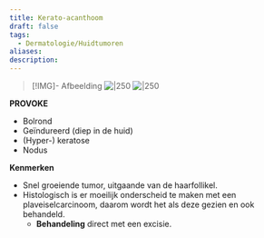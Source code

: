```yaml
---
title: Kerato-acanthoom
draft: false
tags:
  - Dermatologie/Huidtumoren
aliases: 
description:
---
```



> [!IMG]- Afbeelding
> ![|250](https://i.imgur.com/L5jemxB.png)
> ![|250](https://i.imgur.com/4vYKXE3.png)


**PROVOKE**

- Bolrond
- Geïndureerd (diep in de huid)
- (Hyper-) keratose
- Nodus

**Kenmerken**

- Snel groeiende tumor, uitgaande van de haarfollikel.
- Histologisch is er moeilijk onderscheid te maken met een plaveiselcarcinoom, daarom wordt het als deze gezien en ook behandeld.
    - **Behandeling** direct met een excisie.